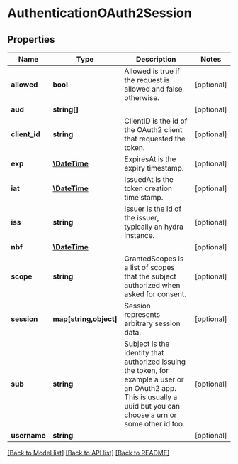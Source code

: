 # AuthenticationOAuth2Session

## Properties
Name | Type | Description | Notes
------------ | ------------- | ------------- | -------------
**allowed** | **bool** | Allowed is true if the request is allowed and false otherwise. | [optional] 
**aud** | **string[]** |  | [optional] 
**client_id** | **string** | ClientID is the id of the OAuth2 client that requested the token. | [optional] 
**exp** | [**\DateTime**](\DateTime.md) | ExpiresAt is the expiry timestamp. | [optional] 
**iat** | [**\DateTime**](\DateTime.md) | IssuedAt is the token creation time stamp. | [optional] 
**iss** | **string** | Issuer is the id of the issuer, typically an hydra instance. | [optional] 
**nbf** | [**\DateTime**](\DateTime.md) |  | [optional] 
**scope** | **string** | GrantedScopes is a list of scopes that the subject authorized when asked for consent. | [optional] 
**session** | **map[string,object]** | Session represents arbitrary session data. | [optional] 
**sub** | **string** | Subject is the identity that authorized issuing the token, for example a user or an OAuth2 app. This is usually a uuid but you can choose a urn or some other id too. | [optional] 
**username** | **string** |  | [optional] 

[[Back to Model list]](../README.md#documentation-for-models) [[Back to API list]](../README.md#documentation-for-api-endpoints) [[Back to README]](../README.md)


